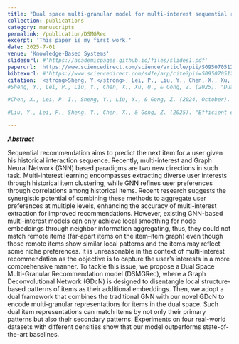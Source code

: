 ```yaml
---
title: "Dual space multi-granular model for multi-interest sequential recommendation"
collection: publications
category: manuscripts
permalink: /publication/DSMGRec
excerpt: 'This paper is my first work.'
date: 2025-7-01
venue: 'Knowledge-Based Systems'
slidesurl: #'https://academicpages.github.io/files/slides1.pdf'
paperurl: 'https://www.sciencedirect.com/science/article/pii/S095070512500810X'
bibtexurl: #'https://www.sciencedirect.com/sdfe/arp/cite?pii=S095070512500810X&format=text%2Fx-bibtex&withabstract=true'
citation: '<strong>Sheng, Y.</strong>, Lei, P., Liu, Y., Chen, X., Xu, Q., & Gong, Z. (2025). "Dual space multi-granular model for multi-interest sequential recommendation." <i>Knowledge-Based Systems</i>.'
#Sheng, Y., Lei, P., Liu, Y., Chen, X., Xu, Q., & Gong, Z. (2025). "Dual space multi-granular model for multi-interest sequential recommendation." <i>Knowledge-Based Systems</i>.

#Chen, X., Lei, P. I., Sheng, Y., Liu, Y., & Gong, Z. (2024, October). "Social influence learning for recommendation systems." In <i>Proceedings of the 33rd ACM International Conference on Information and Knowledge Management (CIKM)</i>, pp. 312–322.

#Liu, Y., Lei, P., Sheng, Y., Chen, X., & Gong, Z. (2025). "Efficient energy-based neural topic modeling with embeddings." <i>Neurocomputing</i>, 638, 130179.

---
```

***Abstract***

Sequential recommendation aims to predict the next item for a user given his historical interaction sequence. Recently, multi-interest and Graph Neural Network (GNN) based paradigms are two new directions in such task. Multi-interest learning encompasses extracting diverse user interests through historical item clustering, while GNN refines user preferences through correlations among historical items. Recent research suggests the synergistic potential of combining these methods to aggregate user preferences at multiple levels, enhancing the accuracy of multi-interest extraction for improved recommendations. However, existing GNN-based multi-interest models can only achieve local smoothing for node embeddings through neighbor information aggregating, thus, they could not match remote items (far-apart items on the item–item graph) even though those remote items show similar local patterns and the items may reflect some niche preferences. It is unreasonable in the context of multi-interest recommendation as the objective is to capture the user’s interests in a more comprehensive manner. To tackle this issue, we propose a Dual Space Multi-Granular Recommendation model (DSMGRec), where a Graph Deconvolutional Network (GDcN) is designed to disentangle local structure-based patterns of items as their additional embeddings. Then, we adopt a dual framework that combines the traditional GNN with our novel GDcN to encode multi-granular representations for items in the dual space. Such dual item representations can match items by not only their primary patterns but also their secondary patterns. Experiments on four real-world datasets with different densities show that our model outperforms state-of-the-art baselines.
